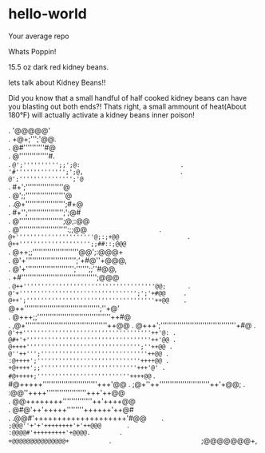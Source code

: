 # hello-world
Your average repo

Whats Poppin!

15.5 oz dark red kidney beans.

lets talk about Kidney Beans!!

Did you know that a small handful of half cooked kidney beans can have you blasting out both ends?!
Thats right, a small ammount of heat(About 180°F) will actually activate a kidney beans inner poison!

                                                 
.         '@@@@@'                                  
.       +@+;''';'@@.                               
.      @#''''''''''#@                              
.     @''''''''''''''#.                            
.   `@';'''''''''';;';@:                           
.   '#'''''''''''''';';@,                          
.   @';''''''''''''''';'@`                         
.  #+';''''''''''''''''''@                         
.  @';;'''''''''''''''''''@                        
. .@+''''''''''''''''''';#+@                       
. #+'';''''''''''''''''';';@#                      
. @''''''''''''''''''''';@;:@@                     
. @''''''''''''''''''''''':;;@@`                   
. @+''''''''''''''''''''''@;:;+@@                  
. @++'''''''''''''''''''';;##::;@@@`               
. @++;;''''''''''''''''''''''@@';:@@@+             
. @'+'''''''''''''''''''''''';'+#@''+@@@,          
. @'+''''''''''''''''''''''';'''''';;''#@@,        
. +#'''''''''''''''''''''''''''''''''''';@@@       
. `@++'''''''''''''''''''''''''''''''''''''@@;     
.  @'+''''''''''''''''''''''''''''''''';';'+#@@    
.  @++';''''''''''''''''''''''''''''''''''''++@@   
.  `@++'''''''''''''''''''''''''''''''''''';''+@'  
.   @+++;;'''''''''''''''''''''''''''''''''''++#@  
.   ,@+'''''''''''''''''''''''''''''''''''''''++@@ 
.    @+++';''''''''''''''''''''''''''''''''''''+#@ 
.    `@'++''''''''''''''''''''''''''''''''''''++'@:
.     @#+'+'''''''''''''''''''''''''''''''''''++'@@
.      @++++'''''''''''''''''''''''''''''''';''++@@
.       @''++''';''''''''''''''''''''''''''''''++@@
.       :@++++';'''''''''''''''''''''''''''''++++@@
.        +@++++';;'''''''''''''''''''''''''''+++'@'
.         #@+++++;''''''''''''''''''''''''''++++@@`
.          #@+++++''''''''''''''''''''''''''+++'@@ 
.           ;@+''++''''''''''''''''''''''''++'+@@; 
.            :@@''++++'''''''''''''''''''+++'++@@  
.              @@++++++++''''''''''''''++'++++@@   
.               @#@'++'+++++''''''''++++++'++@#    
.                .@@#'++++++++++++++++++++'#@@`    
.                  ;@@@''+'+'++++++++'+'++@@@      
.                    :@@@@#'+++++++++'+@@@@.       
.                       +@@@@@@@@@@@@@@@+          
.                          `;@@@@@@@+,             
